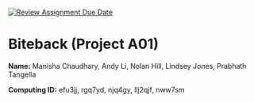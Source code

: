 [![Review Assignment Due Date](https://classroom.github.com/assets/deadline-readme-button-24ddc0f5d75046c5622901739e7c5dd533143b0c8e959d652212380cedb1ea36.svg)](https://classroom.github.com/a/qgEWmaMc)
# Biteback (Project A01)

__Name:__ Manisha Chaudhary, Andy Li, Nolan Hill, Lindsey Jones, Prabhath Tangella

__Computing ID:__ efu3jj, rgq7yd, njq4gy, llj2qjf, nww7sm


